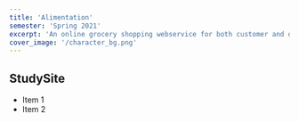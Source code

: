 ```yaml
---
title: 'Alimentation'
semester: 'Spring 2021'
excerpt: 'An online grocery shopping webservice for both customer and driver.'
cover_image: '/character_bg.png'
---
```

## StudySite

* Item 1
* Item 2